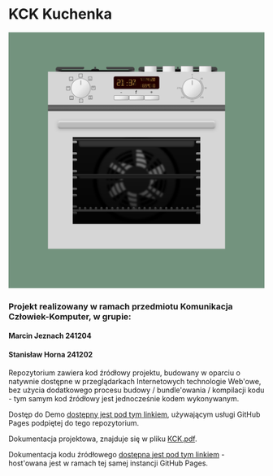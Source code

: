 # KCK Kuchenka

![Preview](https://github.com/ScheiBig/KCK-Kuchenka/blob/main/resources/View.png)

### Projekt realizowany w ramach przedmiotu Komunikacja Człowiek-Komputer, w grupie:
#### Marcin Jeznach 241204
#### Stanisław Horna 241202

Repozytorium zawiera kod źródłowy projektu, budowany w oparciu o natywnie dostępne w przeglądarkach
Internetowych technologie Web'owe, bez użycia dodatkowego procesu budowy / bundle'owania / 
kompilacji kodu - tym samym kod źródłowy jest jednocześnie kodem wykonywanym.

Dostęp do Demo [dostępny jest pod tym linkiem](), używającym usługi GitHub Pages podpiętej do tego
repozytorium.

Dokumentacja projektowa, znajduje się w pliku [KCK.pdf](https://github.com/ScheiBig/KCK-Kuchenka/blob/main/KCK.pdf).

Dokumentacja kodu źródłowego [dostępna jest pod tym linkiem]() - host'owana jest w ramach tej samej
instancji GitHub Pages.
